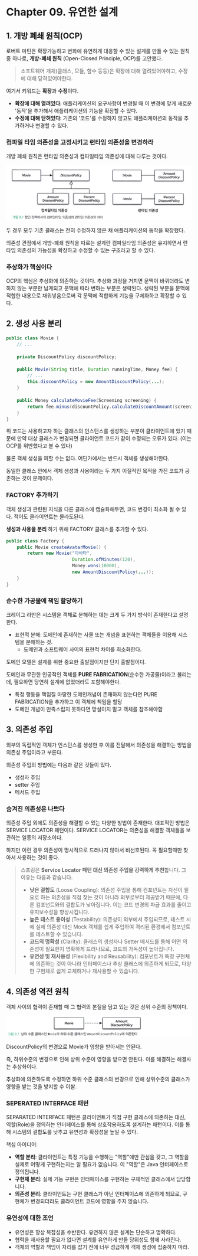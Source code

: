 # Chapter 09. 유연한 설계

## 1. 개방 폐쇄 원칙(OCP)

로버트 마틴은 확장가능하고 변화에 유연하게 대응할 수 있는 설계를 만들 수 있는 원칙 중 하나로, **개방-폐쇄 원칙** (Open-Closed Principle, OCP)를 고안했다. 

> 소프트웨어 개체(클래스, 모듈, 함수 등등)은 확장에 대해 열려있어야하고, 수정에 대해 닫혀있어야한다.

여기서 키워드는 **확장**과 **수정**이다.

- **확장에 대해 열려있다**: 애플리케이션의 요구사항이 변경될 때 이 변경에 맞게 새로운 '동작'을 추가해서 애플리케이션의 기능을 확장할 수 있다.
- **수정에 대해 닫혀있다**: 기존의 '코드'를 수정하지 않고도 애플리케이션의 동작을 추가하거나 변경할 수 있다.

### 컴파일 타임 의존성을 고정시키고 런타임 의존성을 변경하라

개방 폐쇄 원칙은 런타임 의존성과 컴파일타임 의존성에 대해 다루는 것이다.

![](./attachment/image.png)

두 경우 모두 기존 클래스는 전혀 수정하지 않은 채 애플리케이션의 동작을 확장했다.

의존성 관점에서 개방-폐쇄 원칙을 따르는 설계란 컴파일타임 의존성은 유지하면서 런타임 의존성의 가능성을 확장하고 수정할 수 있는 구조라고 할 수 있다.

### 추상화가 핵심이다

OCP의 핵심은 추상화에 의존하는 것이다. 추상화 과정을 거치면 문맥이 바뀌더라도 변하지 않는 부분만 남게되고 문맥에 따라 변하는 부분은 생략된다. 생략된 부분을 문맥에 적합한 내용으로 채워넣음으로써 각 문맥에 적합하게 기능을 구체화하고 확장할 수 있다.


## 2. 생성 사용 분리

```java
public class Movie {
    // ...

    private DiscountPolicy discountPolicy;

    public Movie(String title, Duration runningTime, Money fee) {
        // ...
        this.discountPolicy = new AmountDiscountPolicy(...);
    }

    public Money calculateMovieFee(Screening screening) {
        return fee.minus(discountPolicy.calculateDiscountAmount(screening));
    }
}
```

위 코드는 사용하고자 하는 클래스의 인스턴스를 생성하는 부분이 클라이언트에 있기 때문에 만약 대상 클래스가 변경되면 클라이언트 코드가 같이 수정되는 오류가 있다. (이는 OCP를 위반했다고 볼 수 있다)

물론 객체 생성을 피할 수는 없다. 어딘가에서는 반드시 객체를 생성해야한다.

동일한 클래스 안에서 객체 생성과 사용이라는 두 가지 이질적인 목적을 가진 코드가 공존하는 것이 문제이다.

### FACTORY 추가하기 

객체 생성과 관련된 지식을 다른 클래스에 캡슐화해두면, 코드 변경이 최소화 될 수 있다. 적어도 클라이언트는 몰라도된다.

**생성과 사용을 분리** 하기 위해 FACTORY 클래스를 추가할 수 있다.

```java
public class Factory {
    public Movie createAvatarMovie() {
        return new Movie("아바타",
                         Duration.ofMinutes(120),
                         Money.wons(10000),
                         new AmountDiscountPolicy(...));
    }
}
```

### 순수한 가공물에 책임 할당하기

크레이그 라만은 시스템을 객체로 분해하는 데는 크게 두 가지 방식이 존재한다고 설명한다.

- 표현적 분해: 도메인에 존재하는 사물 또는 개념을 표현하는 객체들을 이용해 시스템을 분해하는 것.
  - 도메인과 소프트웨어 사이의 표현적 차이를 최소화한다.

도메인 모델은 설계를 위한 중요한 출발점이지만 단지 출발점이다. 

도메인과 무관한 인공적인 객체를 **PURE FABRICATION**(순수한 가공물)이라고 불리는데, 필요하면 당연히 설계에 없었더라도 포함해야한다.

- 특정 행동을 책임질 마땅한 도메인개념이 존재하지 않는다면 PURE FABRICATION을 추가하고 이 객체에 책임을 할당
- 도메인 개념이 만족스럽지 못하다면 망설이지 말고 객체를 참조해야함

## 3. 의존성 주입

외부의 독립적인 객체가 인스턴스를 생성한 후 이를 전달해서 의존성을 해결하는 방법을 의존성 주입이라고 부른다.

의존성 주입의 방법에는 다음과 같은 것들이 있다.
- 생성자 주입
- setter 주입
- 메서드 주입

### 숨겨진 의존성은 나쁘다

의존성 주입 외에도 의존성을 해결할 수 있는 다양한 방법이 존재한다. 대표적인 방법은 SERVICE LOCATOR 패턴이다. SERVICE LOCATOR는 의존성을 해결할 객체들을 보관하는 일종의 저장소이다.

하지만 이런 경우 의존성이 명시적으로 드러나지 않아서 비선호된다. 꼭 필요할때만 찾아서 사용하는 것이 좋다.

> 스프링은 **Service Locator 패턴 대신 의존성 주입을 강력하게 추천**합니다. 그 이유는 다음과 같습니다.
> - **낮은 결합도** (Loose Coupling): 의존성 주입을 통해 컴포넌트는 자신이 필요로 하는 의존성을 직접 찾는 것이 아니라 외부로부터 제공받기 때문에, 다른 컴포넌트와의 결합도가 낮아집니다. 이는 코드 변경의 파급 효과를 줄이고 유지보수성을 향상시킵니다.
> - **높은 테스트 용이성** (Testability): 의존성이 외부에서 주입되므로, 테스트 시에 실제 의존성 대신 Mock 객체를 쉽게 주입하여 격리된 환경에서 컴포넌트를 테스트할 수 있습니다.
> - **코드의 명확성** (Clarity): 클래스의 생성자나 Setter 메서드를 통해 어떤 의존성이 필요한지 명확하게 드러나므로, 코드의 가독성이 높아집니다.
> - **유연성 및 재사용성** (Flexibility and Reusability): 컴포넌트가 특정 구현체에 의존하는 것이 아니라 인터페이스나 추상 클래스에 의존하게 되므로, 다양한 구현체로 쉽게 교체하거나 재사용할 수 있습니다.

## 4. 의존성 역전 원칙

객체 사이의 협력이 존재할 때 그 협력의 본질을 담고 있는 것은 상위 수준의 정책이다.

![alt text](./attachment/image-1.png)

DiscountPolicy의 변경으로 Movie가 영향을 받아서는 안된다. 

즉, 하위수준의 변경으로 인해 상위 수준이 영향을 받으면 안된다. 이를 해결하는 해결사는 추상화이다. 

추상화에 의존하도록 수정하면 하위 수준 클래스의 변경으로 인해 상위수준의 클래스가 영향을 받는 것을 방지할 수 이싿. 

### SEPERATED INTERFACE 패턴

SEPARATED INTERFACE 패턴은 클라이언트가 직접 구현 클래스에 의존하는 대신, 역할(Role)을 정의하는 인터페이스를 통해 상호작용하도록 설계하는 패턴이다. 이를 통해 시스템의 결합도를 낮추고 유연성과 확장성을 높일 수 있다.

핵심 아이디어:

- **역할 분리**: 클라이언트는 특정 기능을 수행하는 "역할"에만 관심을 갖고, 그 역할을 실제로 어떻게 구현하는지는 알 필요가 없습니다. 이 "역할"은 Java 인터페이스로 정의됩니다.
- **구현체 분리**: 실제 기능 구현은 인터페이스를 구현하는 구체적인 클래스에서 담당합니다.
- **의존성 분리**: 클라이언트는 구현 클래스가 아닌 인터페이스에 의존하게 되므로, 구현체가 변경되더라도 클라이언트 코드에 영향을 주지 않습니다.

### 유연성에 대한 조언

- 유연성은 항상 복잡성을 수반한다. 유연하지 않은 설계는 단순하고 명확하다. 
- 협력을 재사용할 필요가 없다면 설계를 유연하게 만들 당위성도 함께 사라진다. 
- 객체의 역할과 책임이 자리를 잡기 전에 너무 성급하게 객체 생성에 집중하지 마라.
